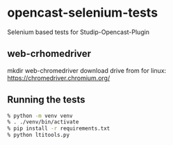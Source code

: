 # opencast-selenium-tests

Selenium based tests for Studip-Opencast-Plugin

## web-crhomedriver  
mkdir web-chromedriver
download drive from for linux:
https://chromedriver.chromium.org/

## Running the tests

```sh
% python -m venv venv
% . ./venv/bin/activate
% pip install -r requirements.txt
% python ltitools.py

